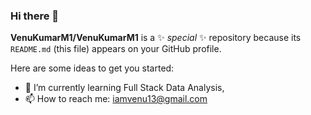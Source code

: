 ### Hi there 👋

**VenuKumarM1/VenuKumarM1** is a ✨ _special_ ✨ repository because its `README.md` (this file) appears on your GitHub profile.

Here are some ideas to get you started:

- 🌱 I’m currently learning Full Stack Data Analysis, 
- 📫 How to reach me: iamvenu13@gmail.com

